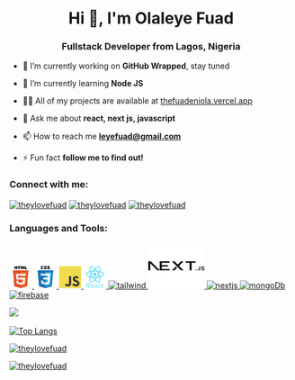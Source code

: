 <h1 align="center">Hi 👋, I'm Olaleye Fuad</h1>
<h3 align="center">Fullstack Developer from Lagos, Nigeria</h3>



- 🔭 I’m currently working on **GitHub Wrapped**, stay tuned

- 🌱 I’m currently learning **Node JS**

- 👨‍💻 All of my projects are available at [thefuadeniola.vercel.app](thefuadeniola.vercel.app)

- 💬 Ask me about **react, next js, javascript**

- 📫 How to reach me **leyefuad@gmail.com**

- ⚡ Fun fact **follow me to find out!**

<h3 align="left">Connect with me:</h3>
<p align="left">
<a href="https://codepen.io/theylovefuad" target="blank"><img align="center" src="https://raw.githubusercontent.com/rahuldkjain/github-profile-readme-generator/master/src/images/icons/Social/codepen.svg" alt="theylovefuad" height="30" width="40" /></a>
<a href="https://twitter.com/theylovefuad" target="blank"><img align="center" src="https://raw.githubusercontent.com/rahuldkjain/github-profile-readme-generator/master/src/images/icons/Social/twitter.svg" alt="theylovefuad" height="30" width="40" /></a>
<a href="https://instagram.com/theylovefuad" target="blank"><img align="center" src="https://raw.githubusercontent.com/rahuldkjain/github-profile-readme-generator/master/src/images/icons/Social/instagram.svg" alt="theylovefuad" height="30" width="40" /></a>
</p>

<h3 align="left">Languages and Tools:</h3>
<p align="left">
  <a href="https://www.w3.org/html/" target="_blank" rel="noreferrer"> <img src="https://raw.githubusercontent.com/devicons/devicon/master/icons/html5/html5-original-wordmark.svg" alt="html5" width="40" height="40"/> </a>
  <a href="https://www.w3schools.com/css/" target="_blank" rel="noreferrer"> <img src="https://raw.githubusercontent.com/devicons/devicon/master/icons/css3/css3-original-wordmark.svg" alt="css3" width="40" height="40"/> </a>
  <a href="https://developer.mozilla.org/en-US/docs/Web/JavaScript" target="_blank" rel="noreferrer"> <img src="https://raw.githubusercontent.com/devicons/devicon/master/icons/javascript/javascript-original.svg" alt="javascript" width="40" height="40"/> </a>
  <a href="https://reactjs.org/" target="_blank" rel="noreferrer"> <img src="https://raw.githubusercontent.com/devicons/devicon/master/icons/react/react-original-wordmark.svg" alt="react" width="40" height="40"/> </a>
  <a href="https://tailwindcss.com/" target="_blank" rel="noreferrer"> <img src="https://www.vectorlogo.zone/logos/tailwindcss/tailwindcss-icon.svg" alt="tailwind" width="40" height="40"/> </a>
  <a href="https://nextjs.orgg/" target="_blank" rel="noreferrer"> <img src="https://raw.githubusercontent.com/devicons/devicon/master/icons/nextjs/nextjs-original-wordmark.svg" alt="nextJS" width="100" height="80"/> </a>  
  <a href="https://nodejs.org/" target="_blank" rel="noreferrer"> <img src="https://www.vectorlogo.zone/logos/nodejs/nodejs-horizontal.svg" alt="nextjs" width="100" height="40"/> </a>
   <a href="https://mongodb.org/" target="_blank" rel="noreferrer"> <img src="https://www.vectorlogo.zone/logos/mongodb/mongodb-ar21.svg" alt="mongoDb" width="80" height="40"/> </a>
  <a href="https://firebase.google.com/" target="_blank" rel="noreferrer"> <img src="https://www.vectorlogo.zone/logos/firebase/firebase-icon.svg" alt="firebase" width="40" height="40"/> </a> 
  
    
</p>



<img src="https://github-readme-stats.vercel.app/api?username=thefuadeniola&count_private=true&theme=radical&show_icons=true" />

[![Top Langs](https://github-readme-stats.vercel.app/api/top-langs/?username=thefuadeniola)](https://github.com/anuraghazra/github-readme-stats)

<p align="left"> <a href="https://github.com/ryo-ma/github-profile-trophy"><img src="https://github-profile-trophy.vercel.app/?username=thefuadeniola" alt="theylovefuad" /></a> </p>

<p align="left"> <a href="https://twitter.com/theylovefuad" target="blank"><img src="https://img.shields.io/twitter/follow/theylovefuad?logo=twitter&style=for-the-badge" alt="theylovefuad" /></a> </p>
